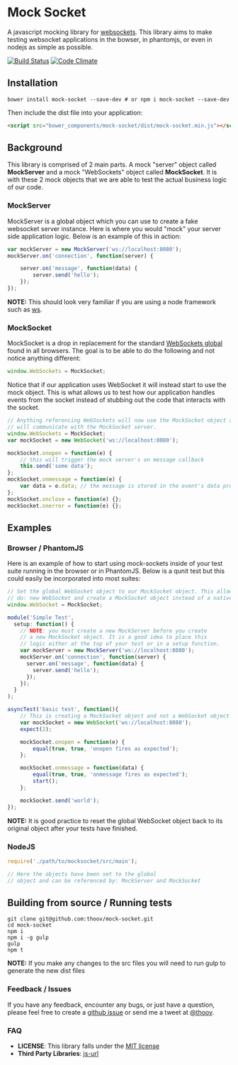 # Mock Socket

A javascript mocking library for [websockets](https://developer.mozilla.org/en-US/docs/WebSockets). This library aims to make testing websocket applications in the bowser, in phantomjs, or even in nodejs as simple as possible.


[![Build Status](https://travis-ci.org/thoov/mock-socket.svg?branch=master)](https://travis-ci.org/thoov/mock-socket)
[![Code Climate](https://codeclimate.com/github/thoov/mock-socket/badges/gpa.svg)](https://codeclimate.com/github/thoov/mock-socket)

## Installation

```shell
bower install mock-socket --save-dev # or npm i mock-socket --save-dev
```

Then include the dist file into your application:
```html
<script src="bower_components/mock-socket/dist/mock-socket.min.js"></script>
```

## Background

This library is comprised of 2 main parts. A mock "server" object called **MockServer** and a mock "WebSockets" object
called **MockSocket**. It is with these 2 mock objects that we are able to test the actual business logic of our code.

### MockServer

MockServer is a global object which you can use to create a fake websocket server instance. Here
is where you would "mock" your server side application logic. Below is an example of this in action:

```js
var mockServer = new MockServer('ws://localhost:8080');
mockServer.on('connection', function(server) {

    server.on('message', function(data) {
        server.send('hello');
    });
});
```

**NOTE:** This should look very familiar if you are using a node framework such as [ws](https://github.com/einaros/ws).

### MockSocket

MockSocket is a drop in replacement for the standard [WebSockets global](https://developer.mozilla.org/en-US/docs/Web/API/WebSocket)
found in all browsers. The goal is to be able to do the following and not notice anything different:

```js
window.WebSockets = MockSocket;
```

Notice that if our application uses WebSocket it will instead start to use the mock object.
This is what allows us to test how our application handles events from the socket instead of stubbing
out the code that interacts with the socket.

```js
// Anything referencing WebSockets will now use the MockSocket object and
// will communicate with the MockSocket server.
window.WebSockets = MockSocket;
var mockSocket = new WebSocket('ws://localhost:8080');

mockSocket.onopen = function(e) {
    // this will trigger the mock server's on message callback
    this.send('some data');
};
mockSocket.onmessage = function(e) {
    var data = e.data; // the message is stored in the event's data property
};
mockSocket.onclose = function(e) {};
mockSocket.onerror = function(e) {};
```

## Examples

### Browser / PhantomJS

Here is an example of how to start using mock-sockets inside of your test suite running in the browser or in PhantomJS. Below is
a qunit test but this could easily be incorporated into most suites:

```js
// Set the global WebSocket object to our MockSocket object. This allows us to
// do: new WebSocket and create a MockSocket object instead of a native WebSocket object.
window.WebSocket = MockSocket;

module('Simple Test',
  setup: function() {
    // NOTE: you must create a new MockServer before you create
    // a new MockSocket object. It is a good idea to place this
    // logic either at the top of your test or in a setup function.
    var mockServer = new MockServer('ws://localhost:8080');
    mockServer.on('connection', function(server) {
      server.on('message', function(data) {
        server.send('hello');
      });
    });
  }
);

asyncTest('basic test', function(){
    // This is creating a MockSocket object and not a WebSocket object
    var mockSocket = new WebSocket('ws://localhost:8080');
    expect(2);

    mockSocket.onopen = function(e) {
        equal(true, true, 'onopen fires as expected');
    };

    mockSocket.onmessage = function(data) {
        equal(true, true, 'onmessage fires as expected');
        start();
    };

    mockSocket.send('world');
});
```

**NOTE:** It is good practice to reset the global WebSocket object back to its original object after your tests have finished.

### NodeJS

```js
require('./path/to/mocksocket/src/main');

// Here the objects have been set to the global
// object and can be referenced by: MockServer and MockSocket
```

## Building from source / Running tests

```
git clone git@github.com:thoov/mock-socket.git
cd mock-socket
npm i
npm i -g gulp
gulp
npm t
```

**NOTE:** If you make any changes to the src files you will need to run gulp to generate the new
dist files

### Feedback / Issues

If you have any feedback, encounter any bugs, or just have a question, please feel free to create a [github issue](https://github.com/thoov/mock-socket/issues/new) or send me a tweet at [@thoov](https://twitter.com/thoov).

### FAQ

* **LICENSE**: This library falls under the [MIT license](https://github.com/thoov/mock-socket/blob/master/LICENSE.txt)
* **Third Party Libraries**: [js-url](https://github.com/websanova/js-url)

